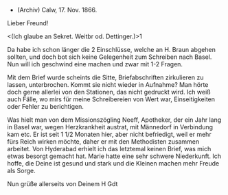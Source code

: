 + (Archiv) Calw, 17. Nov. 1866.

Lieber Freund!

<(Ich glaube an Sekret. Weitbr od. Dettinger.)>1

Da habe ich schon länger die 2 Einschlüsse, welche an H. Braun abgehen sollten, und doch bot sich keine Gelegenheit zum Schreiben nach Basel. Nun will ich geschwind eine machen und zwar mit 1-2 Fragen.

Mit dem Brief wurde scheints die Sitte, Briefabschriften zirkulieren zu lassen, unterbrochen. Kommt sie nicht wieder in Aufnahme? Man hörte doch gerne allerlei von den Stationen, das nicht gedruckt wird. Ich weiß auch Fälle, wo mirs für meine Schreibereien von Wert war, Einseitigkeiten oder Fehler zu berichtigen.

Was hielt man von dem Missionszögling Neeff, Apotheker, der ein Jahr lang in Basel war, wegen Herzkrankheit austrat, mit Männedorf in Verbindung kam etc. Er ist seit 1 1/2 Monaten hier, aber nicht befriedigt, weil er mehr fürs Reich wirken möchte, daher er mit den Methodisten zusammen arbeitet. 
Von Hyderabad erhielt ich das letztemal keinen Brief, was mich etwas besorgt gemacht hat. Marie hatte eine sehr schwere Niederkunft. Ich hoffe, die Deine ist gesund und stark und die Kleinen machen mehr Freude als Sorge.

 Nun grüße allerseits von Deinem
 H Gdt
